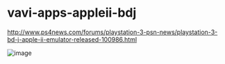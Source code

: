 # vavi-apps-appleii-bdj

http://www.ps4news.com/forums/playstation-3-psn-news/playstation-3-bd-j-apple-ii-emulator-released-100986.html

![image](http://i37.tinypic.com/21k04xs.jpg)
